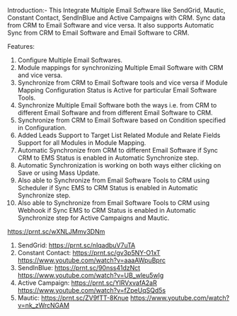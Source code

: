 Introduction:-
This Integrate Multiple Email Software like SendGrid, Mautic, Constant Contact, SendInBlue and Active Campaigns with CRM. Sync data from CRM to Email Software and vice versa. It also supports Automatic Sync from CRM to Email Software and Email Software to CRM.


Features:
1) Configure Multiple Email Softwares.
2) Module mappings for synchronizing Multiple Email Software with CRM and vice versa.
3) Synchronize from CRM to Email Software tools and vice versa if Module Mapping Configuration Status is Active for particular Email Software Tools.
4) Synchronize Multiple Email Software both the ways i.e. from CRM to different Email Software and from different Email Software to CRM.
5) Synchronize from CRM to Email Software based on Condition specified in Configuration.
6) Added Leads Support to Target List Related Module and Relate Fields Support for all Modules in Module Mapping.
7) Automatic Synchronize from CRM to different Email Software if Sync CRM to EMS Status is enabled in Automatic Synchronize step.
8) Automatic Synchronization is working on both ways either clicking on Save or using Mass Update.
9) Also able to Synchronize from Email Software Tools to CRM using Scheduler if Sync EMS to CRM Status is enabled in Automatic Synchronize step.
10) Also able to Synchronize from Email Software Tools to CRM using Webhook if Sync EMS to CRM Status is enabled in Automatic Synchronize step for Active Campaigns and Mautic.

https://prnt.sc/wXNLJMmv3DNm
1) SendGrid:
https://prnt.sc/nIqadbuV7uTA
2) Constant Contact:
https://prnt.sc/gv3p5NY-O1xT
https://www.youtube.com/watch?v=aaaAWpuBprc
4) SendInBlue:
https://prnt.sc/90nss41dzNct
https://www.youtube.com/watch?v=UB_wleu5wlg
6) Active Campaign:
https://prnt.sc/YIRVxvafA2aR
https://www.youtube.com/watch?v=fZpeUqSQd5s
7) Mautic:
https://prnt.sc/ZV9fTT-8Knue
https://www.youtube.com/watch?v=nk_zWrcNGAM

